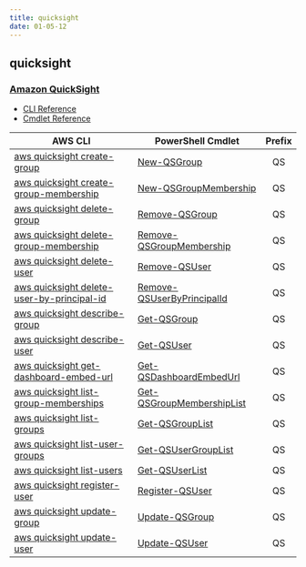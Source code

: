 ```yaml
---
title: quicksight
date: 01-05-12
---
```


## quicksight

### [Amazon QuickSight](https://aws.amazon.com/quicksight/)

* [CLI Reference](https://docs.aws.amazon.com/cli/latest/reference/quicksight/index.html)
* [Cmdlet Reference](https://docs.aws.amazon.com/powershell/latest/reference/items/Amazon_QuickSight_cmdlets.html)

|AWS CLI|PowerShell Cmdlet|Prefix|
|----|----|:--:|
|[aws quicksight create-group](https://docs.aws.amazon.com/cli/latest/reference/quicksight/create-group.html)|[New-QSGroup](https://docs.aws.amazon.com/powershell/latest/reference/items/New-QSGroup.html)|QS|
|[aws quicksight create-group-membership](https://docs.aws.amazon.com/cli/latest/reference/quicksight/create-group-membership.html)|[New-QSGroupMembership](https://docs.aws.amazon.com/powershell/latest/reference/items/New-QSGroupMembership.html)|QS|
|[aws quicksight delete-group](https://docs.aws.amazon.com/cli/latest/reference/quicksight/delete-group.html)|[Remove-QSGroup](https://docs.aws.amazon.com/powershell/latest/reference/items/Remove-QSGroup.html)|QS|
|[aws quicksight delete-group-membership](https://docs.aws.amazon.com/cli/latest/reference/quicksight/delete-group-membership.html)|[Remove-QSGroupMembership](https://docs.aws.amazon.com/powershell/latest/reference/items/Remove-QSGroupMembership.html)|QS|
|[aws quicksight delete-user](https://docs.aws.amazon.com/cli/latest/reference/quicksight/delete-user.html)|[Remove-QSUser](https://docs.aws.amazon.com/powershell/latest/reference/items/Remove-QSUser.html)|QS|
|[aws quicksight delete-user-by-principal-id](https://docs.aws.amazon.com/cli/latest/reference/quicksight/delete-user-by-principal-id.html)|[Remove-QSUserByPrincipalId](https://docs.aws.amazon.com/powershell/latest/reference/items/Remove-QSUserByPrincipalId.html)|QS|
|[aws quicksight describe-group](https://docs.aws.amazon.com/cli/latest/reference/quicksight/describe-group.html)|[Get-QSGroup](https://docs.aws.amazon.com/powershell/latest/reference/items/Get-QSGroup.html)|QS|
|[aws quicksight describe-user](https://docs.aws.amazon.com/cli/latest/reference/quicksight/describe-user.html)|[Get-QSUser](https://docs.aws.amazon.com/powershell/latest/reference/items/Get-QSUser.html)|QS|
|[aws quicksight get-dashboard-embed-url](https://docs.aws.amazon.com/cli/latest/reference/quicksight/get-dashboard-embed-url.html)|[Get-QSDashboardEmbedUrl](https://docs.aws.amazon.com/powershell/latest/reference/items/Get-QSDashboardEmbedUrl.html)|QS|
|[aws quicksight list-group-memberships](https://docs.aws.amazon.com/cli/latest/reference/quicksight/list-group-memberships.html)|[Get-QSGroupMembershipList](https://docs.aws.amazon.com/powershell/latest/reference/items/Get-QSGroupMembershipList.html)|QS|
|[aws quicksight list-groups](https://docs.aws.amazon.com/cli/latest/reference/quicksight/list-groups.html)|[Get-QSGroupList](https://docs.aws.amazon.com/powershell/latest/reference/items/Get-QSGroupList.html)|QS|
|[aws quicksight list-user-groups](https://docs.aws.amazon.com/cli/latest/reference/quicksight/list-user-groups.html)|[Get-QSUserGroupList](https://docs.aws.amazon.com/powershell/latest/reference/items/Get-QSUserGroupList.html)|QS|
|[aws quicksight list-users](https://docs.aws.amazon.com/cli/latest/reference/quicksight/list-users.html)|[Get-QSUserList](https://docs.aws.amazon.com/powershell/latest/reference/items/Get-QSUserList.html)|QS|
|[aws quicksight register-user](https://docs.aws.amazon.com/cli/latest/reference/quicksight/register-user.html)|[Register-QSUser](https://docs.aws.amazon.com/powershell/latest/reference/items/Register-QSUser.html)|QS|
|[aws quicksight update-group](https://docs.aws.amazon.com/cli/latest/reference/quicksight/update-group.html)|[Update-QSGroup](https://docs.aws.amazon.com/powershell/latest/reference/items/Update-QSGroup.html)|QS|
|[aws quicksight update-user](https://docs.aws.amazon.com/cli/latest/reference/quicksight/update-user.html)|[Update-QSUser](https://docs.aws.amazon.com/powershell/latest/reference/items/Update-QSUser.html)|QS|

